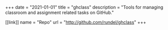 +++
date = "2021-01-01"
title = "ghclass"
description = "Tools for managing classroom and assignment related tasks on GitHub."

[[link]]
name = "Repo"
url = "http://github.com/rundel/ghclass"
+++
